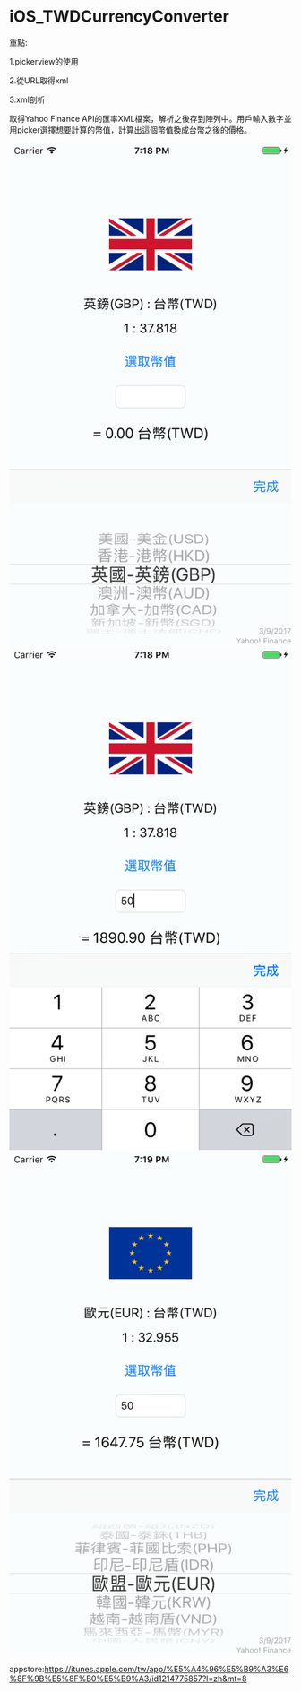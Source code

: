 # iOS_TWDCurrencyConverter

重點:  

1.pickerview的使用  

2.從URL取得xml  

3.xml剖析  


取得Yahoo Finance API的匯率XML檔案，解析之後存到陣列中。用戶輸入數字並用picker選擇想要計算的幣值，計算出這個幣值換成台幣之後的價格。

![image](https://github.com/yaojordan/iOS_TWDCurrencyConverter/blob/master/runImg/Simulator%20Screen%20Shot%202017年3月10日%20下午7.18.41.png)
![image](https://github.com/yaojordan/iOS_TWDCurrencyConverter/blob/master/runImg/Simulator%20Screen%20Shot%202017年3月10日%20下午7.18.59.png)
![image](https://github.com/yaojordan/iOS_TWDCurrencyConverter/blob/master/runImg/Simulator%20Screen%20Shot%202017年3月10日%20下午7.19.17.png)

appstore:https://itunes.apple.com/tw/app/%E5%A4%96%E5%B9%A3%E6%8F%9B%E5%8F%B0%E5%B9%A3/id1214775857?l=zh&mt=8
